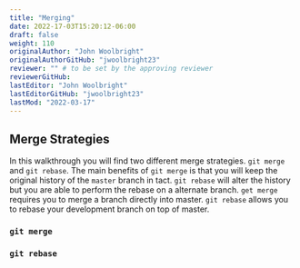 ```yaml
---
title: "Merging"
date: 2022-17-03T15:20:12-06:00
draft: false
weight: 110
originalAuthor: "John Woolbright"
originalAuthorGitHub: "jwoolbright23"
reviewer: "" # to be set by the approving reviewer
reviewerGitHub:
lastEditor: "John Woolbright"
lastEditorGitHub: "jwoolbright23"
lastMod: "2022-03-17"
---
```


## Merge Strategies

In this walkthrough you will find two different merge strategies. `git merge` and `git rebase`. The main benefits of `git merge` is that you will keep the original history of the `master` branch in tact. `git rebase` will alter the history but you are able to perform the rebase on a alternate branch. `get merge` requires you to merge a branch directly into master. `git rebase` allows you to rebase your development branch on top of master.

### `git merge`


### `git rebase`
